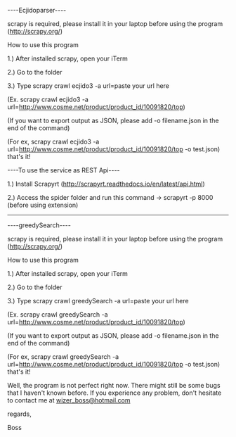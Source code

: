 ----Ecjidoparser----

scrapy is required, please install it in your laptop before using the program (http://scrapy.org/)

How to use this program

1.) After installed scrapy, open your iTerm

2.) Go to the folder

3.) Type scrapy crawl ecjido3 -a url=paste your url here

(Ex. scrapy crawl ecjido3 -a url=http://www.cosme.net/product/product_id/10091820/top)

(If you want to export output as JSON, please add -o filename.json in the end of the command)

(For ex, scrapy crawl ecjido3 -a url=http://www.cosme.net/product/product_id/10091820/top -o test.json)
that's it!

----To use the service as REST Api----

1.) Install Scrapyrt (http://scrapyrt.readthedocs.io/en/latest/api.html)

2.) Access the spider folder and run this command -> scrapyrt -p 8000 (before using extension)

***********************************************************************************************************************

----greedySearch----

scrapy is required, please install it in your laptop before using the program (http://scrapy.org/)

How to use this program

1.) After installed scrapy, open your iTerm

2.) Go to the folder

3.) Type scrapy crawl greedySearch -a url=paste your url here

(Ex. scrapy crawl greedySearch -a url=http://www.cosme.net/product/product_id/10091820/top)

(If you want to export output as JSON, please add -o filename.json in the end of the command)

(For ex, scrapy crawl greedySearch -a url=http://www.cosme.net/product/product_id/10091820/top -o test.json)
that's it!

Well, the program is not perfect right now. There might still be some bugs that I haven't known before.
If you experience any problem, don't hesitate to contact me at wizer_boss@hotmail.com

regards,

Boss
